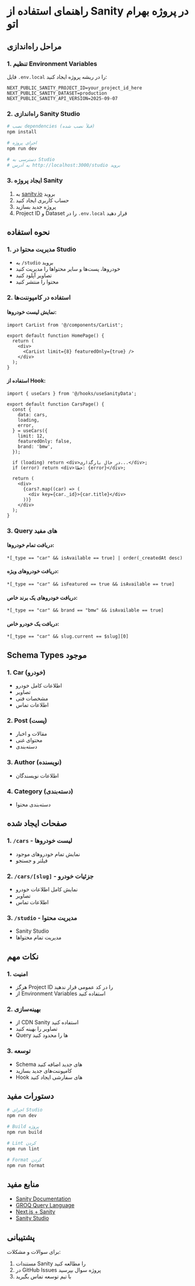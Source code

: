 # راهنمای استفاده از Sanity در پروژه بهرام اتو

## مراحل راه‌اندازی

### 1. تنظیم Environment Variables

فایل `.env.local` را در ریشه پروژه ایجاد کنید:

```env
NEXT_PUBLIC_SANITY_PROJECT_ID=your_project_id_here
NEXT_PUBLIC_SANITY_DATASET=production
NEXT_PUBLIC_SANITY_API_VERSION=2025-09-07
```

### 2. راه‌اندازی Sanity Studio

```bash
# نصب dependencies (قبلاً نصب شده)
npm install

# اجرای پروژه
npm run dev

# دسترسی به Studio
# به آدرس http://localhost:3000/studio بروید
```

### 3. ایجاد پروژه Sanity

1. به [sanity.io](https://sanity.io) بروید
2. حساب کاربری ایجاد کنید
3. پروژه جدید بسازید
4. Project ID و Dataset را در `.env.local` قرار دهید

## نحوه استفاده

### 1. مدیریت محتوا در Studio

- به `/studio` بروید
- خودروها، پست‌ها و سایر محتواها را مدیریت کنید
- تصاویر آپلود کنید
- محتوا را منتشر کنید

### 2. استفاده در کامپوننت‌ها

#### نمایش لیست خودروها:

```tsx
import CarList from '@/components/CarList';

export default function HomePage() {
  return (
    <div>
      <CarList limit={8} featuredOnly={true} />
    </div>
  );
}
```

#### استفاده از Hook:

```tsx
import { useCars } from '@/hooks/useSanityData';

export default function CarsPage() {
  const {
    data: cars,
    loading,
    error,
  } = useCars({
    limit: 12,
    featuredOnly: false,
    brand: 'bmw',
  });

  if (loading) return <div>در حال بارگذاری...</div>;
  if (error) return <div>خطا: {error}</div>;

  return (
    <div>
      {cars?.map((car) => (
        <div key={car._id}>{car.title}</div>
      ))}
    </div>
  );
}
```

### 3. Query های مفید

#### دریافت تمام خودروها:

```groq
*[_type == "car" && isAvailable == true] | order(_createdAt desc)
```

#### دریافت خودروهای ویژه:

```groq
*[_type == "car" && isFeatured == true && isAvailable == true]
```

#### دریافت خودروهای یک برند خاص:

```groq
*[_type == "car" && brand == "bmw" && isAvailable == true]
```

#### دریافت یک خودرو خاص:

```groq
*[_type == "car" && slug.current == $slug][0]
```

## Schema Types موجود

### 1. Car (خودرو)

- اطلاعات کامل خودرو
- تصاویر
- مشخصات فنی
- اطلاعات تماس

### 2. Post (پست)

- مقالات و اخبار
- محتوای غنی
- دسته‌بندی

### 3. Author (نویسنده)

- اطلاعات نویسندگان

### 4. Category (دسته‌بندی)

- دسته‌بندی محتوا

## صفحات ایجاد شده

### 1. `/cars` - لیست خودروها

- نمایش تمام خودروهای موجود
- فیلتر و جستجو

### 2. `/cars/[slug]` - جزئیات خودرو

- نمایش کامل اطلاعات خودرو
- تصاویر
- اطلاعات تماس

### 3. `/studio` - مدیریت محتوا

- Sanity Studio
- مدیریت تمام محتواها

## نکات مهم

### 1. امنیت

- هرگز Project ID را در کد عمومی قرار ندهید
- از Environment Variables استفاده کنید

### 2. بهینه‌سازی

- از CDN Sanity استفاده کنید
- تصاویر را بهینه کنید
- Query ها را محدود کنید

### 3. توسعه

- Schema های جدید اضافه کنید
- کامپوننت‌های جدید بسازید
- Hook های سفارشی ایجاد کنید

## دستورات مفید

```bash
# اجرای Studio
npm run dev

# Build پروژه
npm run build

# Lint کردن
npm run lint

# Format کردن
npm run format
```

## منابع مفید

- [Sanity Documentation](https://www.sanity.io/docs)
- [GROQ Query Language](https://www.sanity.io/docs/groq)
- [Next.js + Sanity](https://www.sanity.io/guides/nextjs-app-router-live-preview)
- [Sanity Studio](https://www.sanity.io/docs/sanity-studio)

## پشتیبانی

برای سوالات و مشکلات:

1. مستندات Sanity را مطالعه کنید
2. در GitHub Issues پروژه سوال بپرسید
3. با تیم توسعه تماس بگیرید


